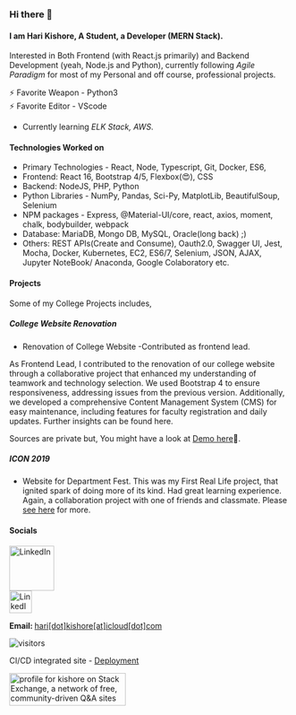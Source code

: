 

### Hi there 👋


#### I am Hari Kishore, A Student, a Developer (MERN Stack).



Interested in Both Frontend (with React.js primarily) and Backend Development (yeah, Node.js and Python), currently following _Agile Paradigm_ for most of my Personal and off course, professional projects.

⚡ Favorite Weapon - Python3 <br>
⚡ Favorite Editor - VScode
-  Currently learning _ELK Stack, AWS_.
<!-- - 🔭 Currently working on React, <!-- @Material-UI (core, lab, icons, pickers, types) --> 

#### Technologies Worked on

- Primary Technologies - React, Node, Typescript, Git, Docker, ES6, 
- Frontend: React 16, Bootstrap 4/5, Flexbox(😍), CSS
- Backend: NodeJS, PHP,  Python
- Python Libraries - NumPy, Pandas, Sci-Py, MatplotLib, BeautifulSoup, Selenium
- NPM packages - Express, @Material-UI/core, react, axios, moment, chalk, bodybuilder, webpack
- Database: MariaDB, Mongo DB, MySQL, Oracle(long back) ;)
- Others: REST APIs(Create and Consume), Oauth2.0, Swagger UI, Jest, Mocha, Docker, Kubernetes, EC2, ES6/7, Selenium, JSON, AJAX, Jupyter NoteBook/ Anaconda, Google Colaboratory etc.

#### Projects

Some of my College Projects includes,

##### College Website Renovation
- Renovation of College Website -Contributed as frontend lead.

As Frontend Lead, I contributed to the renovation of our college website through a collaborative project that enhanced my understanding of teamwork and technology selection. We used Bootstrap 4 to ensure responsiveness, addressing issues from the previous version. Additionally, we developed a comprehensive Content Management System (CMS) for easy maintenance, including features for faculty registration and daily updates. Further insights can be found here.

 Sources are private but, You might have a look at [Demo here](https://cms.pec.edu)🙂.
 
##### ICON 2019
- Website for Department Fest. This was my First Real Life project, that ignited spark of doing more of its kind. Had great learning experience. Again, a collaboration project with one of friends and classmate. Please [see here](https://github.com/HariKishorePec/ICON-WEBSITE#icon-website) for more.


#### Socials
<a href="https://www.linkedin.com/in/hari-kishore-pec/">
<img src="https://upload.wikimedia.org/wikipedia/commons/thumb/0/01/LinkedIn_Logo.svg/582px-LinkedIn_Logo.svg.png" alt="LinkedIn" width="80" />
 </a>
<br>
<a href="https://api.whatsapp.com/send?phone=917004815015&text=hey Hari">
<img src="https://upload.wikimedia.org/wikipedia/commons/thumb/6/6b/WhatsApp.svg/1280px-WhatsApp.svg.png" alt="LinkedIn" width="40" />
 </a>

 <b>Email: </b> <a href="mailto:hari.kishore@icloud.com"> hari[dot]kishore[at]icloud[dot]com </a>

  ![visitors](https://page-views.glitch.me/badge?page_id=harikishorepec.harikishorepec)<br>
 
 CI/CD integrated site - [Deployment](https://harikishore.netlify.app/)


<a href="https://stackexchange.com/users/16454910"><img src="https://stackexchange.com/users/flair/16454910.png" width="208" height="58" alt="profile for kishore on Stack Exchange, a network of free, community-driven Q&amp;A sites" title="profile for kishore on Stack Exchange, a network of free, community-driven Q&amp;A sites"></a>

<!--
<script src="https://platform.linkedin.com/badges/js/profile.js" async defer type="text/javascript"></script>
<div class="badge-base LI-profile-badge" data-locale="en_US" data-size="medium" data-theme="light" data-type="VERTICAL" data-vanity="hari-kishore-pec" data-version="v1"><a class="badge-base__link LI-simple-link" href="https://in.linkedin.com/in/hari-kishore-pec?trk=profile-badge">Hari K.</a></div>
  -->            



  <!--
  Starts: 30 Jan 21🤩
Additionally, For Visitors Count, Forked the repo and deployed on glitch, as open community contribution. Feel free to use. https://page-views.glitch.me
 <br>
 -->
 <!-- #### Other Projects -->


<!--
**HariKishorePec/harikishorepec** is a ✨ _special_ ✨ repository because its `README.md` (this file) appears on your GitHub profile.

Here are some ideas to get you started:

- 🔭 I’m currently working on ...
- 🌱 I’m currently learning ...
- 👯 I’m looking to collaborate on ...
- 🤔 I’m looking for help with ...
- 💬 Ask me about ...
- 📫 How to reach me: ...
- 😄 Pronouns: ...
- ⚡ Fun fact: ...
-->
